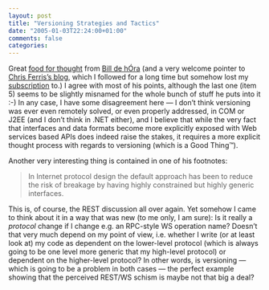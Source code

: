 ```yaml
---
layout: post
title: "Versioning Strategies and Tactics"
date: "2005-01-03T22:24:00+01:00"
comments: false
categories: 
---
```


<p>Great <a href="http://www.dehora.net/journal/2005/01/versioning_some_strategies_and_tactics.html">food for thought</a> from <a href="http://www.dehora.net/journal/">Bill de h&#211;ra</a> (and a very welcome pointer to <a href="http://webpages.charter.net/chrisfer/blog.html">Chris Ferris&#8217;s blog</a>, which I followed for a long time but somehow lost my <a href="http://webpages.charter.net/chrisfer/atom-feed.xml">subscription</a> to.) I agree with most of his points, although the last one (item 5) seems to be slightly misnamed for the whole bunch of stuff he puts into it :-) In any case, I have some disagreement here &#8212; I don&#8217;t think versioning was ever even remotely solved, or even properly addressed, in COM or J2EE (and I don&#8217;t think in .NET either), and I believe that while the very fact that interfaces and data formats become more explicitly exposed with Web services based APIs does indeed raise the stakes, it requires a more explicit thought process with regards to versioning (which is a Good Thing&trade;).</p>

<p>Another very interesting thing is contained in one of his footnotes:</p>

<blockquote>
<p>In Internet protocol design the default approach has been to reduce the risk of breakage by having highly constrained but highly generic interfaces.</p>
</blockquote>

<p>This is, of course, the REST discussion all over again. Yet somehow I came to think about it in a way that was new (to me only, I am sure): Is it really a <em>protocol</em> change if I change e.g. an RPC-style WS operation name? Doesn&#8217;t that very much depend on my point of view, i.e. whether I write (or at least look at) my code as dependent on the lower-level protocol (which is always going to be one level more generic that my high-level protocol) or dependent on the higher-level protocol? In other words, is versioning &#8212; which is going to be a problem in both cases &#8212; the perfect example showing that the perceived REST/WS schism is maybe not that big a deal?</p>


